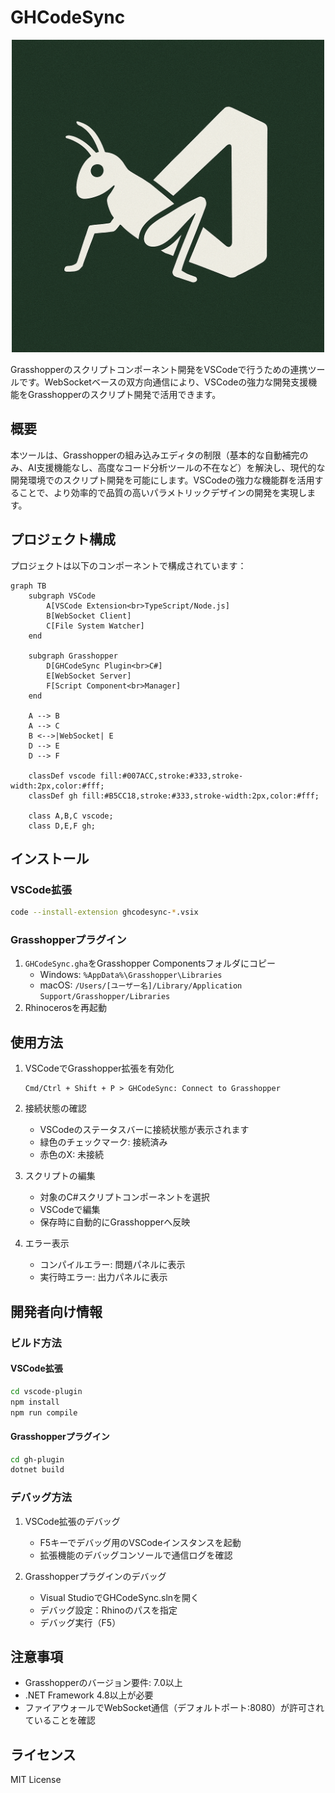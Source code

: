 # GHCodeSync

<div align="center">
   <img src="art\logo.png" alt="Logo" width="500">
</div>

Grasshopperのスクリプトコンポーネント開発をVSCodeで行うための連携ツールです。WebSocketベースの双方向通信により、VSCodeの強力な開発支援機能をGrasshopperのスクリプト開発で活用できます。

## 概要

本ツールは、Grasshopperの組み込みエディタの制限（基本的な自動補完のみ、AI支援機能なし、高度なコード分析ツールの不在など）を解決し、現代的な開発環境でのスクリプト開発を可能にします。VSCodeの強力な機能群を活用することで、より効率的で品質の高いパラメトリックデザインの開発を実現します。

## プロジェクト構成

プロジェクトは以下のコンポーネントで構成されています：

```mermaid
graph TB
    subgraph VSCode
        A[VSCode Extension<br>TypeScript/Node.js]
        B[WebSocket Client]
        C[File System Watcher]
    end

    subgraph Grasshopper
        D[GHCodeSync Plugin<br>C#]
        E[WebSocket Server]
        F[Script Component<br>Manager]
    end

    A --> B
    A --> C
    B <-->|WebSocket| E
    D --> E
    D --> F

    classDef vscode fill:#007ACC,stroke:#333,stroke-width:2px,color:#fff;
    classDef gh fill:#B5CC18,stroke:#333,stroke-width:2px,color:#fff;

    class A,B,C vscode;
    class D,E,F gh;
```

## インストール

### VSCode拡張
```bash
code --install-extension ghcodesync-*.vsix
```

### Grasshopperプラグイン
1. `GHCodeSync.gha`をGrasshopper Componentsフォルダにコピー
   - Windows: `%AppData%\Grasshopper\Libraries`
   - macOS: `/Users/[ユーザー名]/Library/Application Support/Grasshopper/Libraries`
2. Rhinocerosを再起動

## 使用方法

1. VSCodeでGrasshopper拡張を有効化
   ```
   Cmd/Ctrl + Shift + P > GHCodeSync: Connect to Grasshopper
   ```

2. 接続状態の確認
   - VSCodeのステータスバーに接続状態が表示されます
   - 緑色のチェックマーク: 接続済み
   - 赤色のX: 未接続

3. スクリプトの編集
   - 対象のC#スクリプトコンポーネントを選択
   - VSCodeで編集
   - 保存時に自動的にGrasshopperへ反映

4. エラー表示
   - コンパイルエラー: 問題パネルに表示
   - 実行時エラー: 出力パネルに表示

## 開発者向け情報

### ビルド方法

#### VSCode拡張
```bash
cd vscode-plugin
npm install
npm run compile
```

#### Grasshopperプラグイン
```bash
cd gh-plugin
dotnet build
```

### デバッグ方法

1. VSCode拡張のデバッグ
   - F5キーでデバッグ用のVSCodeインスタンスを起動
   - 拡張機能のデバッグコンソールで通信ログを確認

2. Grasshopperプラグインのデバッグ
   - Visual StudioでGHCodeSync.slnを開く
   - デバッグ設定：Rhinoのパスを指定
   - デバッグ実行（F5）

## 注意事項

- Grasshopperのバージョン要件: 7.0以上
- .NET Framework 4.8以上が必要
- ファイアウォールでWebSocket通信（デフォルトポート:8080）が許可されていることを確認

## ライセンス

MIT License